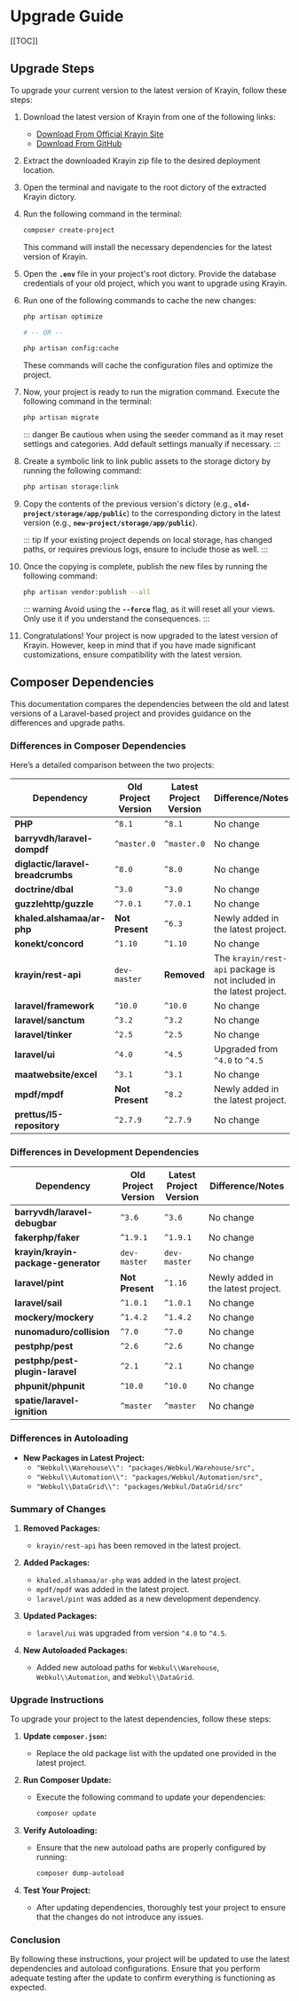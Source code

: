 # Upgrade Guide

[[TOC]]

## Upgrade Steps

To upgrade your current version to the latest version of Krayin, follow these steps:

1. Download the latest version of Krayin from one of the following links:
   - [Download From Official Krayin Site](https://krayincrm.com/download/)
   - [Download From GitHub](https://github.com/krayin/laravel-crm)

2. Extract the downloaded Krayin zip file to the desired deployment location.

3. Open the terminal and navigate to the root dictory of the extracted Krayin dictory.

4. Run the following command in the terminal:

   ```sh
   composer create-project
   ```

   This command will install the necessary dependencies for the latest version of Krayin.

5. Open the **`.env`** file in your project's root dictory. Provide the database credentials of your old project, which you want to upgrade using Krayin.

6. Run one of the following commands to cache the new changes:

   ```sh
   php artisan optimize

   # -- OR --

   php artisan config:cache
   ```

   These commands will cache the configuration files and optimize the project.

7. Now, your project is ready to run the migration command. Execute the following command in the terminal:

   ```sh
   php artisan migrate
   ```

   ::: danger
   Be cautious when using the seeder command as it may reset settings and categories. Add default settings manually if necessary.
   :::

8. Create a symbolic link to link public assets to the storage dictory by running the following command:

   ```sh
   php artisan storage:link
   ```

9. Copy the contents of the previous version's dictory (e.g., **`old-project/storage/app/public`**) to the corresponding dictory in the latest version (e.g., **`new-project/storage/app/public`**).

   ::: tip
   If your existing project depends on local storage, has changed paths, or requires previous logs, ensure to include those as well.
   :::

10. Once the copying is complete, publish the new files by running the following command:

    ```sh
    php artisan vendor:publish --all
    ```

    ::: warning
    Avoid using the **`--force`** flag, as it will reset all your views. Only use it if you understand the consequences.
    :::

11. Congratulations! Your project is now upgraded to the latest version of Krayin. However, keep in mind that if you have made significant customizations, ensure compatibility with the latest version.

## Composer Dependencies

This documentation compares the dependencies between the old and latest versions of a Laravel-based project and provides guidance on the differences and upgrade paths.

### Differences in Composer Dependencies

Here’s a detailed comparison between the two projects:

| Dependency                               | Old Project Version              | Latest Project Version           | Difference/Notes                                         |
|------------------------------------------|----------------------------------|----------------------------------|---------------------------------------------------------|
| **PHP**                                  | `^8.1`                           | `^8.1`                           | No change                                                |
| **barryvdh/laravel-dompdf**              | `^master.0`                         | `^master.0`                         | No change                                                |
| **diglactic/laravel-breadcrumbs**        | `^8.0`                           | `^8.0`                           | No change                                                |
| **doctrine/dbal**                        | `^3.0`                           | `^3.0`                           | No change                                                |
| **guzzlehttp/guzzle**                    | `^7.0.1`                         | `^7.0.1`                         | No change                                                |
| **khaled.alshamaa/ar-php**               | **Not Present**                  | `^6.3`                           | Newly added in the latest project.                       |
| **konekt/concord**                       | `^1.10`                          | `^1.10`                          | No change                                                |
| **krayin/rest-api**                      | `dev-master`                     | **Removed**                      | The `krayin/rest-api` package is not included in the latest project. |
| **laravel/framework**                    | `^10.0`                          | `^10.0`                          | No change                                                |
| **laravel/sanctum**                      | `^3.2`                           | `^3.2`                           | No change                                                |
| **laravel/tinker**                       | `^2.5`                           | `^2.5`                           | No change                                                |
| **laravel/ui**                           | `^4.0`                           | `^4.5`                           | Upgraded from `^4.0` to `^4.5`                           |
| **maatwebsite/excel**                    | `^3.1`                           | `^3.1`                           | No change                                                |
| **mpdf/mpdf**                            | **Not Present**                  | `^8.2`                           | Newly added in the latest project.                       |
| **prettus/l5-repository**                | `^2.7.9`                         | `^2.7.9`                         | No change                                                |

### Differences in Development Dependencies

| Dependency                               | Old Project Version              | Latest Project Version           | Difference/Notes                                         |
|------------------------------------------|----------------------------------|----------------------------------|---------------------------------------------------------|
| **barryvdh/laravel-debugbar**            | `^3.6`                           | `^3.6`                           | No change                                                |
| **fakerphp/faker**                       | `^1.9.1`                         | `^1.9.1`                         | No change                                                |
| **krayin/krayin-package-generator**      | `dev-master`                     | `dev-master`                     | No change                                                |
| **laravel/pint**                         | **Not Present**                  | `^1.16`                          | Newly added in the latest project.                       |
| **laravel/sail**                         | `^1.0.1`                         | `^1.0.1`                         | No change                                                |
| **mockery/mockery**                      | `^1.4.2`                         | `^1.4.2`                         | No change                                                |
| **nunomaduro/collision**                 | `^7.0`                           | `^7.0`                           | No change                                                |
| **pestphp/pest**                         | `^2.6`                           | `^2.6`                           | No change                                                |
| **pestphp/pest-plugin-laravel**          | `^2.1`                           | `^2.1`                           | No change                                                |
| **phpunit/phpunit**                      | `^10.0`                          | `^10.0`                          | No change                                                |
| **spatie/laravel-ignition**              | `^master`                           | `^master`                           | No change                                                |

### Differences in Autoloading

- **New Packages in Latest Project:**
  - `"Webkul\\Warehouse\\": "packages/Webkul/Warehouse/src",`
  - `"Webkul\\Automation\\": "packages/Webkul/Automation/src",`
  - `"Webkul\\DataGrid\\": "packages/Webkul/DataGrid/src"`

### Summary of Changes

1. **Removed Packages:**
   - `krayin/rest-api` has been removed in the latest project.

2. **Added Packages:**
   - `khaled.alshamaa/ar-php` was added in the latest project.
   - `mpdf/mpdf` was added in the latest project.
   - `laravel/pint` was added as a new development dependency.

3. **Updated Packages:**
   - `laravel/ui` was upgraded from version `^4.0` to `^4.5`.

4. **New Autoloaded Packages:**
   - Added new autoload paths for `Webkul\\Warehouse`, `Webkul\\Automation`, and `Webkul\\DataGrid`.

### Upgrade Instructions

To upgrade your project to the latest dependencies, follow these steps:

1. **Update `composer.json`:**
   - Replace the old package list with the updated one provided in the latest project.

2. **Run Composer Update:**
   - Execute the following command to update your dependencies:
     ```bash
     composer update
     ```

3. **Verify Autoloading:**
   - Ensure that the new autoload paths are properly configured by running:
     ```bash
     composer dump-autoload
     ```

4. **Test Your Project:**
   - After updating dependencies, thoroughly test your project to ensure that the changes do not introduce any issues.

### Conclusion

By following these instructions, your project will be updated to use the latest dependencies and autoload configurations. Ensure that you perform adequate testing after the update to confirm everything is functioning as expected.